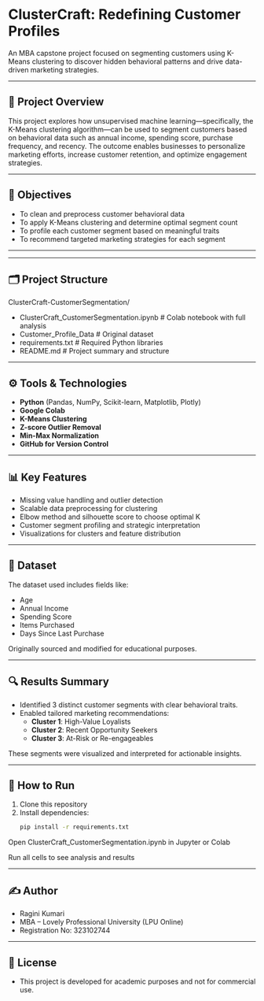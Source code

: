 # ClusterCraft: Redefining Customer Profiles

An MBA capstone project focused on segmenting customers using K-Means clustering to discover hidden behavioral patterns and drive data-driven marketing strategies.

---

## 📌 Project Overview

This project explores how unsupervised machine learning—specifically, the K-Means clustering algorithm—can be used to segment customers based on behavioral data such as annual income, spending score, purchase frequency, and recency. The outcome enables businesses to personalize marketing efforts, increase customer retention, and optimize engagement strategies.

---

## 🧠 Objectives

- To clean and preprocess customer behavioral data
- To apply K-Means clustering and determine optimal segment count
- To profile each customer segment based on meaningful traits
- To recommend targeted marketing strategies for each segment

---
---

## 🗂️ Project Structure

ClusterCraft-CustomerSegmentation/
- ClusterCraft_CustomerSegmentation.ipynb # Colab notebook with full analysis
- Customer_Profile_Data # Original dataset
- requirements.txt # Required Python libraries
- README.md # Project summary and structure
  
---

## ⚙️ Tools & Technologies

- **Python** (Pandas, NumPy, Scikit-learn, Matplotlib, Plotly)
- **Google Colab**
- **K-Means Clustering**
- **Z-score Outlier Removal**
- **Min-Max Normalization**
- **GitHub for Version Control**

---

## 📊 Key Features

- Missing value handling and outlier detection
- Scalable data preprocessing for clustering
- Elbow method and silhouette score to choose optimal K
- Customer segment profiling and strategic interpretation
- Visualizations for clusters and feature distribution

---

## 📁 Dataset

The dataset used includes fields like:
- Age
- Annual Income
- Spending Score
- Items Purchased
- Days Since Last Purchase

Originally sourced and modified for educational purposes.

---

## 🔍 Results Summary

- Identified 3 distinct customer segments with clear behavioral traits.
- Enabled tailored marketing recommendations:
  - **Cluster 1**: High-Value Loyalists
  - **Cluster 2**: Recent Opportunity Seekers
  - **Cluster 3**: At-Risk or Re-engageables

These segments were visualized and interpreted for actionable insights.

---

## 📌 How to Run

1. Clone this repository  
2. Install dependencies:
   ```bash
   pip install -r requirements.txt

Open ClusterCraft_CustomerSegmentation.ipynb in Jupyter or Colab

Run all cells to see analysis and results

---

## ✍️ Author

- Ragini Kumari
- MBA – Lovely Professional University (LPU Online)
- Registration No: 323102744

---

## 📃 License

- This project is developed for academic purposes and not for commercial use.
   
